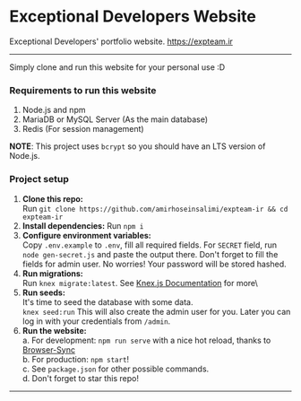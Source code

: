 # Exceptional Developers Website

Exceptional Developers' portfolio website. https://expteam.ir

---

Simply clone and run this website for your personal use :D

### Requirements to run this website
1. Node.js and npm
2. MariaDB or MySQL Server (As the main database)
3. Redis (For session management)

**NOTE**: This project uses `bcrypt` so you should have an LTS version of Node.js.

### Project setup

1. **Clone this repo:**\
Run `git clone https://github.com/amirhoseinsalimi/expteam-ir && cd expteam-ir`
2. **Install dependencies:**
Run `npm i`
3. **Configure environment variables:**\
Copy `.env.example` to `.env`, fill all required fields. For `SECRET` field, run `node gen-secret.js` and paste the output there. Don't forget to fill the fields for admin user. No worries! Your password will be stored hashed.
4. **Run migrations:**\
Run `knex migrate:latest`. See [Knex.js Documentation](https://www.npmjs.com/package/knex) for more\ 
5. **Run seeds:**\
It's time to seed the database with some data.\
`knex seed:run`
This will also create the admin user for you. Later you can log in with your credentials from `/admin`.
6. **Run the website:**\
a. For development: `npm run serve` with a nice hot reload, thanks to [Browser-Sync](https://www.npmjs.com/package/browser-sync) \
b. For production: `npm start`!\
c. See `package.json` for other possible commands. \
d. Don't forget to star this repo!

 ---
